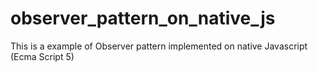 # observer_pattern_on_native_js
This is a example of Observer pattern implemented on native Javascript (Ecma Script 5)
